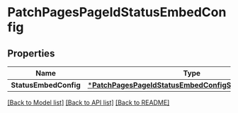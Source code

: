 # PatchPagesPageIdStatusEmbedConfig

## Properties
Name | Type | Description | Notes
------------ | ------------- | ------------- | -------------
**StatusEmbedConfig** | [***PatchPagesPageIdStatusEmbedConfigStatusEmbedConfig**](patchPagesPageIdStatusEmbedConfig_status_embed_config.md) |  | [optional] 

[[Back to Model list]](../README.md#documentation-for-models) [[Back to API list]](../README.md#documentation-for-api-endpoints) [[Back to README]](../README.md)


